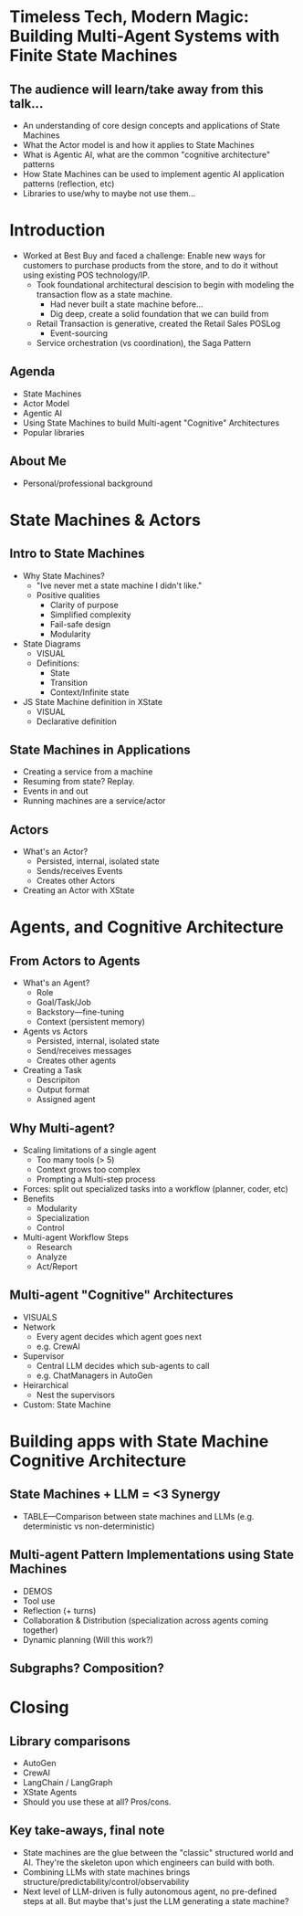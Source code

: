 # Timeless Tech, Modern Magic: Building Multi-Agent Systems with Finite State Machines

## The audience will learn/take away from this talk...
* An understanding of core design concepts and applications of State Machines
* What the Actor model is and how it applies to State Machines
* What is Agentic AI, what are the common "cognitive architecture" patterns
* How State Machines can be used to implement agentic AI application patterns (reflection, etc)
* Libraries to use/why to maybe not use them...

# Introduction
* Worked at Best Buy and faced a challenge: Enable new ways for customers to purchase products from the store, and to do it without using existing POS technology/IP.
    * Took foundational architectural descision to begin with modeling the transaction flow as a state machine.
        * Had never built a state machine before...
        * Dig deep, create a solid foundation that we can build from
    * Retail Transaction is generative, created the Retail Sales POSLog
        * Event-sourcing
    * Service orchestration (vs coordination), the Saga Pattern

## Agenda
* State Machines
* Actor Model
* Agentic AI
* Using State Machines to build Multi-agent "Cognitive" Architectures
* Popular libraries

## About Me
* Personal/professional background

# State Machines & Actors

## Intro to State Machines
* Why State Machines?
    * "Ive never met a state machine I didn't like."
    * Positive qualities
        * Clarity of purpose
        * Simplified complexity
        * Fail-safe design
        * Modularity
* State Diagrams
    * VISUAL
    * Definitions: 
        * State
        * Transition
        * Context/Infinite state
* JS State Machine definition in XState
    * VISUAL
    * Declarative definition

## State Machines in Applications
* Creating a service from a machine
* Resuming from state? Replay.
* Events in and out
* Running machines are a service/actor

## Actors
* What's an Actor?
    * Persisted, internal, isolated state
    * Sends/receives Events
    * Creates other Actors
* Creating an Actor with XState

# Agents, and Cognitive Architecture

## From Actors to Agents
* What's an Agent?
    * Role
    * Goal/Task/Job
    * Backstory—fine-tuning
    * Context (persistent memory)
* Agents vs Actors
    * Persisted, internal, isolated state
    * Send/receives messages
    * Creates other agents
* Creating a Task
    * Descripiton
    * Output format
    * Assigned agent

## Why Multi-agent?
* Scaling limitations of a single agent
    * Too many tools (> 5)
    * Context grows too complex
    * Prompting a Multi-step process
* Forces: split out specialized tasks into a workflow (planner, coder, etc)
* Benefits
    * Modularity
    * Specialization
    * Control
* Multi-agent Workflow Steps
    * Research
    * Analyze
    * Act/Report

## Multi-agent "Cognitive" Architectures
* VISUALS
* Network
    * Every agent decides which agent goes next
    * e.g. CrewAI
* Supervisor
    * Central LLM decides which sub-agents to call
    * e.g. ChatManagers in AutoGen
* Heirarchical
    * Nest the supervisors
* Custom: State Machine

# Building apps with State Machine Cognitive Architecture

## State Machines + LLM = <3 Synergy
* TABLE—Comparison between state machines and LLMs (e.g. deterministic vs non-deterministic)

## Multi-agent Pattern Implementations using State Machines
* DEMOS
* Tool use
* Reflection (+ turns)
* Collaboration & Distribution (specialization across agents coming together)
* Dynamic planning (Will this work?)

## Subgraphs? Composition?

# Closing

## Library comparisons
* AutoGen
* CrewAI
* LangChain / LangGraph
* XState Agents
* Should you use these at all? Pros/cons.

## Key take-aways, final note
* State machines are the glue between the "classic" structured world and AI. They're the skeleton upon which engineers can build with both.
* Combining LLMs with state machines brings structure/predictability/control/observability
* Next level of LLM-driven is fully autonomous agent, no pre-defined steps at all. But maybe that's just the LLM generating a state machine?

